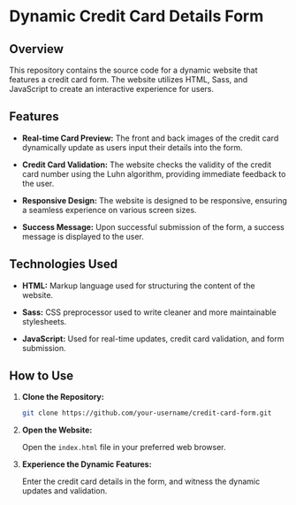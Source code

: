 # Dynamic Credit Card Details Form

## Overview

This repository contains the source code for a dynamic website that features a credit card form. The website utilizes HTML, Sass, and JavaScript to create an interactive experience for users.

## Features

- **Real-time Card Preview:** The front and back images of the credit card dynamically update as users input their details into the form.

- **Credit Card Validation:** The website checks the validity of the credit card number using the Luhn algorithm, providing immediate feedback to the user.

- **Responsive Design:** The website is designed to be responsive, ensuring a seamless experience on various screen sizes.

- **Success Message:** Upon successful submission of the form, a success message is displayed to the user.

## Technologies Used

- **HTML:** Markup language used for structuring the content of the website.

- **Sass:** CSS preprocessor used to write cleaner and more maintainable stylesheets.

- **JavaScript:** Used for real-time updates, credit card validation, and form submission.

## How to Use

1. **Clone the Repository:**

    ```bash
    git clone https://github.com/your-username/credit-card-form.git
    ```

2. **Open the Website:**

   Open the `index.html` file in your preferred web browser.

3. **Experience the Dynamic Features:**

   Enter the credit card details in the form, and witness the dynamic updates and validation.
